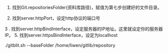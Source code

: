 1. 找到Git.repositoriesFolder(资料库路径)，赋值为第七步创建好的文件目录。

2. 找到server.httpPort，设定http协议的端口号

3 . 找到server.httpBindInterface，设定服务器的IP地址。这里就设定你的服务器IP。
5.  找到server.httpsBindInterface，设定为localhost

./gitblit.sh --baseFolder  /home/liwen/gitlib/repository 